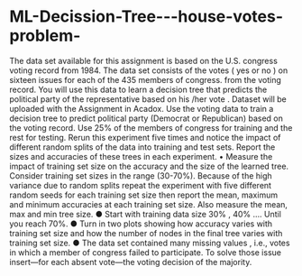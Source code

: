 # ML-Decission-Tree---house-votes-problem-
The data set available for this assignment is based on the U.S. congress voting record
from 1984. The data set consists of the votes ( yes or no ) on sixteen issues for each of
the 435 members of congress. from the voting record. You will use this data to learn a
decision tree that predicts the political party of the representative based on his /her vote .
Dataset will be uploaded with the Assignment in Acadox.
Use the voting data to train a decision tree to predict political party (Democrat or
Republican) based on the voting record. Use 25% of the members of congress for
training and the rest for testing. Rerun this experiment five times and notice the impact
of different random splits of the data into training and test sets. Report the sizes and
accuracies of these trees in each experiment.
• Measure the impact of training set size on the accuracy and the size of the learned
tree. Consider training set sizes in the range (30-70%). Because of the high variance
due to random splits repeat the experiment with five different random seeds for each
training set size then report the mean, maximum and minimum accuracies at each
training set size. Also measure the mean, max and min tree size.
● Start with training data size 30% , 40% .... Until you reach 70%.
● Turn in two plots showing how accuracy varies with training set size and how the
number of nodes in the final tree varies with training set size.
● The data set contained many missing values , i.e., votes in which a member of
congress failed to participate. To solve those issue insert—for each absent
vote—the voting decision of the majority.
